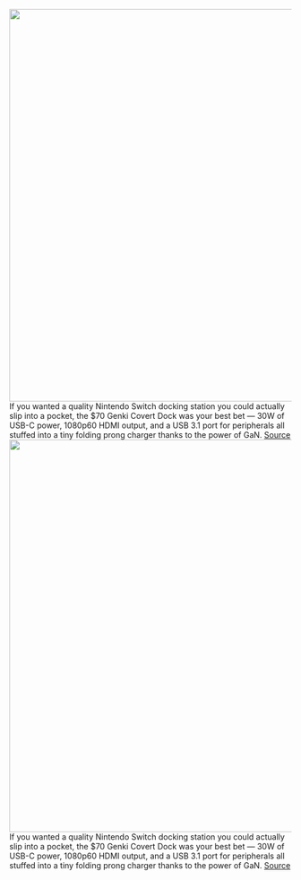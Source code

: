 <img src='https://cdn.vox-cdn.com/thumbor/Y84N7_gqTGdxU_IasXDIxwx81MI=/0x0:680x453/1200x800/filters:focal(286x173:394x281)/cdn.vox-cdn.com/uploads/chorus_image/image/70753970/genki_covert_dock_mini_2.0.jpg' width='700px' /><br/>
If you wanted a quality Nintendo Switch docking station you could actually slip into a pocket, the $70 Genki Covert Dock was your best bet — 30W of USB-C power, 1080p60 HDMI output, and a USB 3.1 port for peripherals all stuffed into a tiny folding prong charger thanks to the power of GaN.
<a href='https://www.theverge.com/23026929/genki-covert-dock-mini-nintendo-switch-tv-gan-steam-deck'> Source <a/><img src='https://cdn.vox-cdn.com/thumbor/Y84N7_gqTGdxU_IasXDIxwx81MI=/0x0:680x453/1200x800/filters:focal(286x173:394x281)/cdn.vox-cdn.com/uploads/chorus_image/image/70753970/genki_covert_dock_mini_2.0.jpg' width='700px' /><br/>
If you wanted a quality Nintendo Switch docking station you could actually slip into a pocket, the $70 Genki Covert Dock was your best bet — 30W of USB-C power, 1080p60 HDMI output, and a USB 3.1 port for peripherals all stuffed into a tiny folding prong charger thanks to the power of GaN.
<a href='https://www.theverge.com/23026929/genki-covert-dock-mini-nintendo-switch-tv-gan-steam-deck'> Source <a/>
